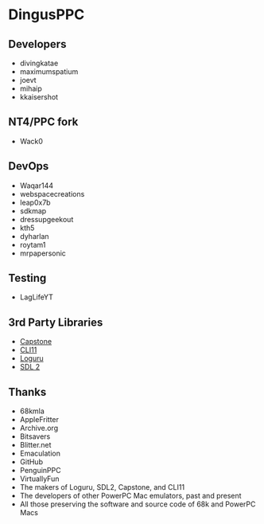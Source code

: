 # DingusPPC


## Developers

- divingkatae
- maximumspatium
- joevt
- mihaip
- kkaisershot

## NT4/PPC fork

- Wack0

## DevOps

- Waqar144
- webspacecreations
- leap0x7b
- sdkmap
- dressupgeekout
- kth5
- dyharlan
- roytam1
- mrpapersonic

## Testing

- LagLifeYT

## 3rd Party Libraries

- [Capstone](https://github.com/capstone-engine/capstone)
- [CLI11](https://github.com/CLIUtils/CLI11)
- [Loguru](https://github.com/emilk/loguru)
- [SDL 2](https://github.com/libsdl-org/SDL)

## Thanks

- 68kmla
- AppleFritter
- Archive.org
- Bitsavers
- Blitter.net
- Emaculation
- GitHub
- PenguinPPC
- VirtuallyFun
- The makers of Loguru, SDL2, Capstone, and CLI11
- The developers of other PowerPC Mac emulators, past and present
- All those preserving the software and source code of 68k and PowerPC Macs

